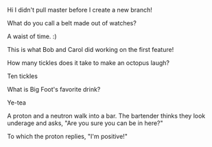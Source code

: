 
Hi I didn't pull master before I create a new branch!

What do you call a belt made out of watches?

A waist of time. :)

This is what Bob and Carol did working on the first feature!

How many tickles does it take to make an octopus laugh?

Ten tickles

What is Big Foot's favorite drink?

Ye-tea

A proton and a neutron walk into a bar.  The bartender thinks they look underage and asks, "Are you sure you can be in here?"

To which the proton replies, "I'm positive!"
